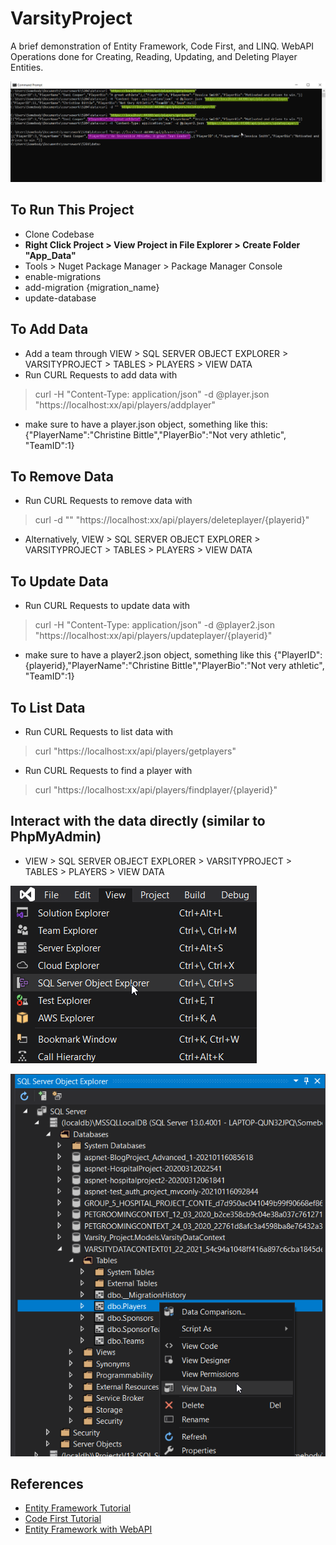 # VarsityProject

A brief demonstration of Entity Framework, Code First, and LINQ. WebAPI Operations done for Creating, Reading, Updating, and Deleting Player Entities.

![Example CURL requests being sent for Create, Read, Update, and Delete.](https://github.com/christinebittle/varsityproject/blob/master/Varsity_Project/assets/curl_example.png)

## To Run This Project
- Clone Codebase
- **Right Click Project > View Project in File Explorer > Create Folder "App_Data"**
- Tools > Nuget Package Manager > Package Manager Console
- enable-migrations
- add-migration {migration_name}
- update-database

## To Add Data
- Add a team through VIEW > SQL SERVER OBJECT EXPLORER > VARSITYPROJECT > TABLES > PLAYERS > VIEW DATA
- Run CURL Requests to add data with
> curl -H "Content-Type: application/json" -d @player.json "https://localhost:xx/api/players/addplayer"
- make sure to have a player.json object, something like this:
{"PlayerName":"Christine Bittle","PlayerBio":"Not very athletic", "TeamID":1}

## To Remove Data
- Run CURL Requests to remove data with
> curl -d "" "https://localhost:xx/api/players/deleteplayer/{playerid}"
- Alternatively, VIEW > SQL SERVER OBJECT EXPLORER > VARSITYPROJECT > TABLES > PLAYERS > VIEW DATA

## To Update Data
- Run CURL Requests to update data with
> curl -H "Content-Type: application/json" -d @player2.json "https://localhost:xx/api/players/updateplayer/{playerid}"
- make sure to have a player2.json object, something like this
{"PlayerID":{playerid},"PlayerName":"Christine Bittle","PlayerBio":"Not very athletic", "TeamID":1}

## To List Data
- Run CURL Requests to list data with
> curl "https://localhost:xx/api/players/getplayers"
- Run CURL Requests to find a player with
> curl "https://localhost:xx/api/players/findplayer/{playerid}"

## Interact with the data directly (similar to PhpMyAdmin)
- VIEW > SQL SERVER OBJECT EXPLORER > VARSITYPROJECT > TABLES > PLAYERS > VIEW DATA

![Navigating to SQL Server Object Explorer](https://github.com/christinebittle/varsityproject/blob/master/Varsity_Project/assets/sqlserver_example.png)

![Manipulating objects directly in the database](https://github.com/christinebittle/varsityproject/blob/master/Varsity_Project/assets/local_sqlserver.png)

## References
- [Entity Framework Tutorial](https://www.entityframeworktutorial.net/what-is-entityframework.aspx)
- [Code First Tutorial](https://www.entityframeworktutorial.net/code-first/what-is-code-first.aspx)
- [Entity Framework with WebAPI](https://docs.microsoft.com/en-us/aspnet/web-api/overview/data/using-web-api-with-entity-framework/)

